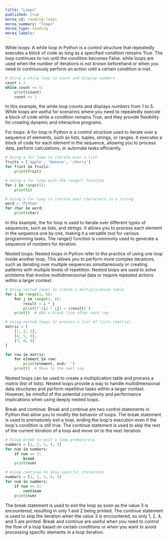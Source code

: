 ```yaml
---
title: "Loops"
published: true
morea_id: reading-loops
morea_summary: "loops"
morea_type: reading
morea_labels:
---
```


While loops:
A while loop in Python is a control structure that repeatedly executes a block of code as long as a specified condition remains True. The loop continues to run until the condition becomes False. while loops are used when the number of iterations is not known beforehand or when you need to continuously perform an action until a certain condition is met.

```python
# Using a while loop to count and display numbers
count = 1
while count <= 5:
    print(count)
    count += 1
```

In this example, the while loop counts and displays numbers from 1 to 5. While loops are useful for scenarios where you need to repeatedly execute a block of code while a condition remains True, and they provide flexibility for creating dynamic and interactive programs.

For loops:
A for loop in Python is a control structure used to iterate over a sequence of elements, such as lists, tuples, strings, or ranges. It executes a block of code for each element in the sequence, allowing you to process data, perform calculations, or automate tasks efficiently.

```python
# Using a for loop to iterate over a list
fruits = ['apple', 'banana', 'cherry']
for fruit in fruits:
    print(fruit)

# Using a for loop with the range() function
for i in range(5):
    print(i)

# Using a for loop to iterate over characters in a string
word = 'Python'
for char in word:
    print(char)
```

In this example, the for loop is used to iterate over different types of sequences, such as lists, and strings. It allows you to process each element in the sequence one by one, making it a versatile tool for various programming tasks. The range() function is commonly used to generate a sequence of numbers for iteration. 

Nested loops:
Nested loops in Python refer to the practice of using one loop inside another loop. This allows you to perform more complex iterations, such as iterating over multiple sequences simultaneously or creating patterns with multiple levels of repetition. Nested loops are used to solve problems that involve multidimensional data or require repeated actions within a larger context.

```python
# Using nested loops to create a multiplication table
for i in range(1, 6):
    for j in range(1, 6):
        result = i * j
        print(f'{i} * {j} = {result}')
    print()  # Add a blank line after each row

# Using nested loops to process a list of lists (matrix)
matrix = [
    [1, 2, 3],
    [4, 5, 6],
    [7, 8, 9]
]

for row in matrix:
    for element in row:
        print(element, end=' ')
    print()  # Move to the next row
```

Nested loops can be used to create a multiplication table and process a matrix (list of lists). Nested loops provide a way to handle multidimensional data structures and perform repetitive tasks within a larger context. However, be mindful of the potential complexity and performance implications when using deeply nested loops.

Break and continue:
Break and continue are two control statements in Python that allow you to modify the behavior of loops.
The break statement is used to prematurely exit a loop, ending the loop's execution even if the loop's condition is still true.
The continue statement is used to skip the rest of the current iteration of a loop and move on to the next iteration.

```python
# Using break to exit a loop prematurely
numbers = [1, 2, 3, 4, 5]
for num in numbers:
    if num == 3:
        break
    print(num)

# Using continue to skip specific iterations
numbers = [1, 2, 3, 4, 5]
for num in numbers:
    if num == 3:
        continue
    print(num)
```

The break statement is used to exit the loop as soon as the value 3 is encountered, resulting in only 1 and 2 being printed.
The continue statement is used to skip the iteration when the value 3 is encountered, so only 1, 2, 4, and 5 are printed.
Break and continue are useful when you need to control the flow of a loop based on certain conditions or when you want to avoid processing specific elements in a loop iteration.
